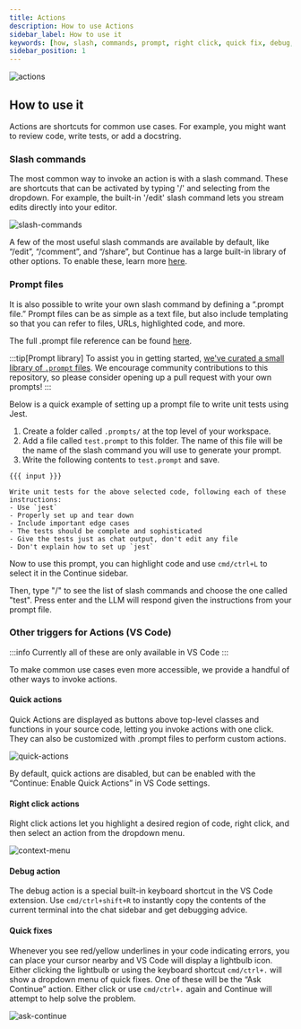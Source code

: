 ```yaml
---
title: Actions
description: How to use Actions
sidebar_label: How to use it
keywords: [how, slash, commands, prompt, right click, quick fix, debug, action]
sidebar_position: 1
---
```


![actions](/img/actions.gif)

## How to use it

Actions are shortcuts for common use cases. For example, you might want to review code, write tests, or add a docstring.

### Slash commands

The most common way to invoke an action is with a slash command. These are shortcuts that can be activated by typing '/' and selecting from the dropdown. For example, the built-in '/edit' slash command lets you stream edits directly into your editor.

![slash-commands](/img/slash-commands.png)

A few of the most useful slash commands are available by default, like “/edit”, “/comment”, and “/share”, but Continue has a large built-in library of other options. To enable these, learn more [here](../customize/slash-commands.md).

### Prompt files

It is also possible to write your own slash command by defining a “.prompt file.” Prompt files can be as simple as a text file, but also include templating so that you can refer to files, URLs, highlighted code, and more.

The full .prompt file reference can be found [here](../customize/deep-dives/prompt-files.md).

:::tip[Prompt library]
To assist you in getting started, [we've curated a small library of `.prompt` files](https://github.com/continuedev/prompt-file-examples). We encourage community contributions to this repository, so please consider opening up a pull request with your own prompts!
:::

Below is a quick example of setting up a prompt file to write unit tests using Jest.

1. Create a folder called `.prompts/` at the top level of your workspace.
2. Add a file called `test.prompt` to this folder. The name of this file will be the name of the slash command you will use to generate your prompt.
3. Write the following contents to `test.prompt` and save.

```
{{{ input }}}

Write unit tests for the above selected code, following each of these instructions:
- Use `jest`
- Properly set up and tear down
- Include important edge cases
- The tests should be complete and sophisticated
- Give the tests just as chat output, don't edit any file
- Don't explain how to set up `jest`
```

Now to use this prompt, you can highlight code and use `cmd/ctrl+L` to select it in the Continue sidebar.

Then, type "/" to see the list of slash commands and choose the one called "test". Press enter and the LLM will respond given the instructions from your prompt file.

### Other triggers for Actions (VS Code)

:::info
Currently all of these are only available in VS Code
:::

To make common use cases even more accessible, we provide a handful of other ways to invoke actions.

#### Quick actions

Quick Actions are displayed as buttons above top-level classes and functions in your source code, letting you invoke actions with one click. They can also be customized with .prompt files to perform custom actions.

![quick-actions](/img/quick-actions.png)

By default, quick actions are disabled, but can be enabled with the “Continue: Enable Quick Actions” in VS Code settings.

#### Right click actions

Right click actions let you highlight a desired region of code, right click, and then select an action from the dropdown menu.

![context-menu](/img/context-menu.png)

#### Debug action

The debug action is a special built-in keyboard shortcut in the VS Code extension. Use `cmd/ctrl+shift+R` to instantly copy the contents of the current terminal into the chat sidebar and get debugging advice.

#### Quick fixes

Whenever you see red/yellow underlines in your code indicating errors, you can place your cursor nearby and VS Code will display a lightbulb icon. Either clicking the lightbulb or using the keyboard shortcut `cmd/ctrl+.` will show a dropdown menu of quick fixes. One of these will be the “Ask Continue” action. Either click or use `cmd/ctrl+.` again and Continue will attempt to help solve the problem.

![ask-continue](/img/ask-continue.png)
